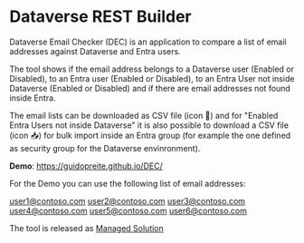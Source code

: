 # Dataverse REST Builder
Dataverse Email Checker (DEC) is an application to compare a list of email addresses against Dataverse and Entra users.

The tool shows if the email address belongs to a Dataverse user (Enabled or Disabled), to an Entra user (Enabled or Disabled), to an Entra User not inside Dataverse (Enabled or Disabled) and if there are email addresses not found inside Entra.

The email lists can be downloaded as CSV file (icon &#x1f4e9;) and for "Enabled Entra Users not inside Dataverse" it is also possible to download a CSV file (icon &#x1f4e5;) for bulk import inside an Entra group (for example the one defined as security group for the Dataverse envinronment).

**Demo**: https://guidopreite.github.io/DEC/

For the Demo you can use the following list of email addresses:

user1@contoso.com
user2@contoso.com
user3@contoso.com
user4@contoso.com
user5@contoso.com
user6@contoso.com


The tool is released as <a target="_blank" href="https://github.com/GuidoPreite/DEC/releases">Managed Solution</a>
